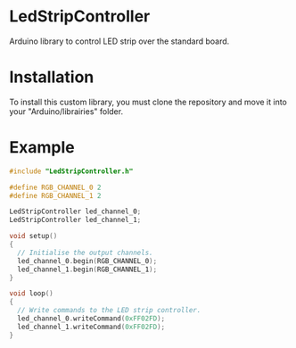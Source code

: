 # LedStripController
Arduino library to control LED strip over the standard board.

# Installation
To install this custom library, you must clone the repository and move it into your "Arduino/librairies" folder.

# Example
```ino
#include "LedStripController.h"

#define RGB_CHANNEL_0 2
#define RGB_CHANNEL_1 2

LedStripController led_channel_0;
LedStripController led_channel_1;

void setup() 
{
  // Initialise the output channels.
  led_channel_0.begin(RGB_CHANNEL_0);
  led_channel_1.begin(RGB_CHANNEL_1);
}

void loop() 
{
  // Write commands to the LED strip controller.
  led_channel_0.writeCommand(0xFF02FD);
  led_channel_1.writeCommand(0xFF02FD);
}
```
